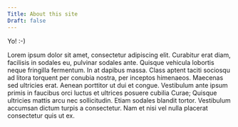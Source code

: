 ```yaml
---
Title: About this site
Draft: false
---
```


Yo! :-)

Lorem ipsum dolor sit amet, consectetur adipiscing elit. Curabitur erat diam, facilisis in sodales eu, pulvinar sodales ante. Quisque vehicula lobortis neque fringilla fermentum. In at dapibus massa. Class aptent taciti sociosqu ad litora torquent per conubia nostra, per inceptos himenaeos. Maecenas sed ultricies erat. Aenean porttitor ut dui et congue. Vestibulum ante ipsum primis in faucibus orci luctus et ultrices posuere cubilia Curae; Quisque ultricies mattis arcu nec sollicitudin. Etiam sodales blandit tortor. Vestibulum accumsan dictum turpis a consectetur. Nam et nisi vel nulla placerat consectetur quis ut ex.
